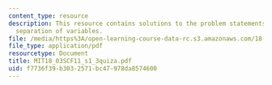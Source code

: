 ```yaml
---
content_type: resource
description: This resource contains solutions to the problem statements related to
  separation of variables.
file: /media/https%3A/open-learning-course-data-rc.s3.amazonaws.com/18-03sc-differential-equations-fall-2011/f7736f39b3032571bc47978da8574600_MIT18_03SCF11_s1_3quiza.pdf
file_type: application/pdf
resourcetype: Document
title: MIT18_03SCF11_s1_3quiza.pdf
uid: f7736f39-b303-2571-bc47-978da8574600
---
```

